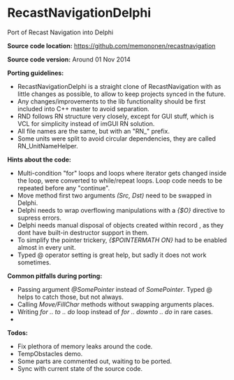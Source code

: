 RecastNavigationDelphi
======================

Port of Recast Navigation into Delphi 

**Source code location:**
   https://github.com/memononen/recastnavigation


**Source code version:**
   Around 01 Nov 2014


**Porting guidelines:**
 - RecastNavigationDelphi is a straight clone of RecastNavigation with as little changes as possible, to allow to keep projects synced in the future.
 - Any changes/improvements to the lib functionality should be first included into C++ master to avoid separation.
 - RND follows RN structure very closely, except for GUI stuff, which is VCL for simplicity instead of imGUI RN solution.
 - All file names are the same, but with an "RN_" prefix. 
 - Some units were split to avoid circular dependencies, they are called RN_UnitNameHelper.


**Hints about the code:**
 - Multi-condition "for" loops and loops where iterator gets changed inside the loop, were converted to while/repeat loops. Loop code needs to be repeated before any "continue".
 - Move method first two arguments *(Src, Dst)* need to be swapped in Delphi.
 - Delphi needs to wrap overflowing manipulations with a *{$O}* directive to supress errors.
 - Delphi needs manual disposal of objects created within record , as they dont have built-in destructor support in them.
 - To simplify the pointer trickery, *{$POINTERMATH ON}* had to be enabled almost in every unit.
 - Typed @ operator setting is great help, but sadly it does not work sometimes.

 
**Common pitfalls during porting:**
 - Passing argument *@SomePointer* instead of *SomePointer*. Typed @ helps to catch those, but not always.
 - Calling *Move/FillChar* methods without swapping arguments places.
 - Writing *for .. to .. do* loop instead of *for .. downto .. do* in rare cases.
 - 

**Todos:**
 - Fix plethora of memory leaks around the code.
 - TempObstacles demo.
 - Some parts are commented out, waiting to be ported.
 - Sync with current state of the source code.

